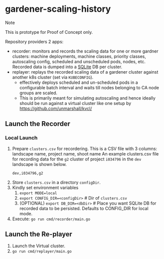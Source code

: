 # gardener-scaling-history

> [!NOTE]
>  This is prototype for Proof of Concept only.

Repository providers 2 apps:
- recorder: monitors and records the scaling data for one or more gardner clusters: machine deployments, machine classes, priority classes, autoscaling config, scheduled and unscheduled pods, nodes, etc. Recorded data is dumped into a [SQLite](https://sqlite.org/) DB per cluster.
- replayer: replays the recorded scaling data of a gardener cluster against another k8s cluster (set via `KUBECONFIG`).
  - effectively deploys scheduled and un-scheduled pods in a configurable batch interval and waits till nodes belonging to CA node groups are scaled.
  - This is primarily meant for simulating autoscaling  and hence ideally should be run against a virtual cluster like one setup by https://github.com/unmarshall/kvcl/

## Launch the Recorder

### Local Launch
1. Prepare `clusters.csv` for recordering. This is a CSV file with 3 columns: landscape name, project name, shoot name
    An example clusters.csv file for recording data for the `g2` cluster of project `i034796` in the `dev` landscape is shown below.
    ```clusters.csv
    dev,i034796,g2
    ```
1. Store `clusters.csv` in a directory `configDir`. 
1. Kindly set environment variables
   1. `export MODE=local` 
   1. `export CONFIG_DIR=<configDir>` # Dir of `clusters.csv`
   1. (OPTIONAL) `export DB_DIR=<dbDir>` # Place you want SQLite DB for recorded data to be persisted. Defaults to CONFIG_DIR for local mode.
1. Execute: `go run cmd/recorder/main.go`


## Launch the Re-player
1. Launch the Virtual cluster. 
1. `go run cmd/replayer/main.go`


